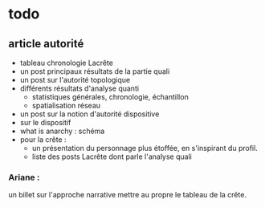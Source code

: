 
# todo

## article autorité

* tableau chronologie Lacrête
* un post principaux résultats de la partie quali
* un post sur l'autorité topologique
* différents résultats d'analyse quanti
  * statistiques générales, chronologie, échantillon
  * spatialisation réseau
* un post sur la notion d'autorité dispositive
* sur le dispositif
* what is anarchy : schéma
* pour la crête :
  * un présentation du personnage plus étoffée, en s'inspirant du profil.
  * liste des posts Lacrête dont parle l'analyse quali

### Ariane :

un billet sur l'approche narrative
mettre au propre le tableau de la crête.
